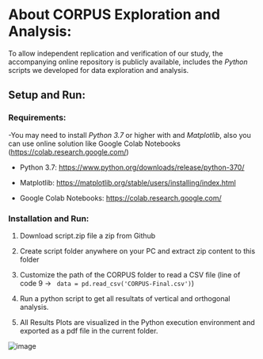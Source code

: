 # About CORPUS Exploration and Analysis:

To allow independent replication and verification of our study, the accompanying online repository is publicly available,
includes the _Python_ scripts we developed for data exploration and analysis.

## Setup and Run:

### Requirements:

-You may need to install _Python 3.7_ or higher with and _Matplotlib_, also you can use online solution like Google Colab Notebooks (https://colab.research.google.com/)

*  Python 3.7: https://www.python.org/downloads/release/python-370/

*  Matplotlib: https://matplotlib.org/stable/users/installing/index.html

*  Google Colab Notebooks: https://colab.research.google.com/


### Installation and Run:

1. Download script.zip file a zip from Github

2. Create script folder anywhere on your PC and extract zip content to this folder

3. Customize the path of the CORPUS folder to read a CSV file (line of code 9 ->  ``` data = pd.read_csv('CORPUS-Final.csv')```)

4. Run a python script to get all resultats of vertical and orthogonal analysis.

5. All Results Plots are visualized in the Python execution environment and exported as a pdf file in the current folder. 

![image](https://user-images.githubusercontent.com/42803883/169172339-a9d15569-2827-486c-ab91-611ea6832925.png)
